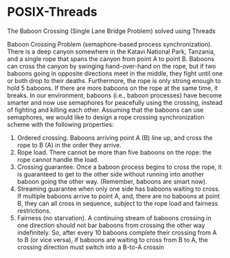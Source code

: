 # POSIX-Threads
The Baboon Crossing (Single Lane Bridge Problem) solved using Threads

Baboon Crossing Problem (semaphore-based process synchronization). There is a deep canyon 
somewhere in the Katavi National Park, Tanzania, and a single rope that spans the canyon from point 
A to point B. Baboons can cross the canyon by swinging hand-over-hand on the rope, but if two 
baboons going in opposite directions meet in the middle, they fight until one or both drop to their 
deaths. Furthermore, the rope is only strong enough to hold 5 baboons. If there are more baboons on 
the rope at the same time, it breaks. 
In our environment, baboons (i.e., baboon processes) have become smarter and now use semaphores 
for peacefully using the crossing, instead of fighting and killing each other. 
Assuming that the baboons can use semaphores, we would like to design a rope crossing 
synchronization scheme with the following properties:
1) Ordered crossing. Baboons arriving point A (B) line up, and cross the rope to B (A) in the 
order they arrive.
2) Rope load. There cannot be more than five baboons on the rope: the rope cannot handle the load.
3) Crossing guarantee. Once a baboon process begins to cross the rope, it is guaranteed to get to 
the other side without running into another baboon going the other way. (Remember, baboons 
are smart now).
4) Streaming guarantee when only one side has baboons waiting to cross. If multiple baboons 
arrive to point A, and, there are no baboons at point B, they can all cross in sequence, subject to 
the rope load and fairness restrictions. 
5) Fairness (no starvation). A continuing stream of baboons crossing in one direction should not 
bar baboons from crossing the other way indefinitely. So, after every 10 baboons complete their 
crossing from A to B (or vice versa), if baboons are waiting to cross from B to A, the crossing 
direction must switch into a B-to-A crossin
